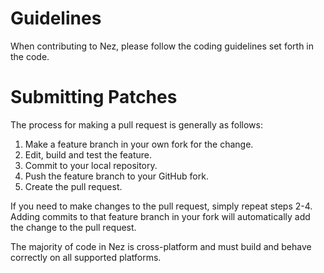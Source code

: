 Guidelines
==========

When contributing to Nez, please follow the coding guidelines set forth in the code.


Submitting Patches
==================

The process for making a pull request is generally as follows:

1. Make a feature branch in your own fork for the change.
2. Edit, build and test the feature.
3. Commit to your local repository.
4. Push the feature branch to your GitHub fork.
5. Create the pull request.

If you need to make changes to the pull request, simply repeat steps 2-4. Adding commits to that feature branch in your fork will automatically add the change to the pull request.

The majority of code in Nez is cross-platform and must build and behave correctly on all supported platforms.
